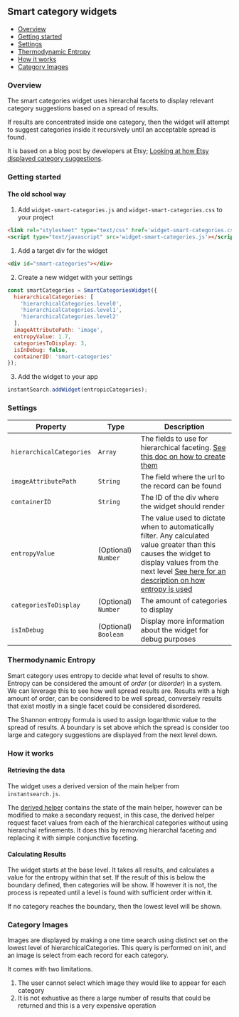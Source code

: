 ## Smart category widgets

* [Overview](#overview)
* [Getting started](#getting-started)
* [Settings](#settings)
* [Thermodynamic Entropy](#thermodynamic-entropy)
* [How it works](#how-it-works)
* [Category Images](#category-images)

### Overview

The smart categories widget uses hierarchal facets to display relevant category suggestions based on a spread of results.

If results are concentrated inside one category, then the widget will attempt to suggest categories inside it recursively until an acceptable spread is found.

It is based on a blog post by developers at Etsy; [Looking at how Etsy displayed category suggestions](https://codeascraft.com/2015/08/31/how-etsy-uses-thermodynamics-to-help-you-search-for-geeky/).

### Getting started

#### The old school way

1. Add `widget-smart-categories.js` and `widget-smart-categories.css` to your project

```html
<link rel="stylesheet" type="text/css" href='widget-smart-categories.css' />
<script type="text/javascript" src='widget-smart-categories.js'></script>
```

1. Add a target div for the widget

```html
<div id="smart-categories"></div>
```

2. Create a new widget with your settings

```js
const smartCategories = SmartCategoriesWidget({
  hierarchicalCategories: [
    'hierarchicalCategories.level0',
    'hierarchicalCategories.level1',
    'hierarchicalCategories.level2'
  ],
  imageAttributePath: 'image',
  entropyValue: 1.7,
  categoriesToDisplay: 3,
  isInDebug: false,
  containerID: 'smart-categories'
});
```

3. Add the widget to your app

```js
instantSearch.addWidget(entropicCategories);
```

### Settings

| Property                 | Type                 | Description                                                                                                                                                                                                                         |
| ------------------------ | -------------------- | ----------------------------------------------------------------------------------------------------------------------------------------------------------------------------------------------------------------------------------- |
| `hierarchicalCategories` | `Array`              | The fields to use for hierarchical faceting. [See this doc on how to create them](https://www.algolia.com/doc/guides/searching/faceting/#hierarchical-facets)                                                                       |
| `imageAttributePath`     | `String`             | The field where the url to the record can be found                                                                                                                                                                                  |
| `containerID`            | `String`             | The ID of the div where the widget should render                                                                                                                                                                                    |
| `entropyValue`           | (Optional) `Number`  | The value used to dictate when to automatically filter. Any calculated value greater than this causes the widget to display values from the next level [See here for an description on how entropy is used](#thermodynamic-entropy) |
| `categoriesToDisplay`    | (Optional) `Number`  | The amount of categories to display                                                                                                                                                                                                 |
| `isInDebug`              | (Optional) `Boolean` | Display more information about the widget for debug purposes                                                                                                                                                                        |

### Thermodynamic Entropy

Smart category uses entropy to decide what level of results to show. Entropy can be considered the amount of _order_ (or _disorder_) in a system. We can leverage this to see how well spread results are. Results with a high amount of order, can be considered to be well spread, conversely results that exist mostly in a single facet could be considered disordered.

The Shannon entropy formula is used to assign logarithmic value to the spread of results. A boundary is set above which the spread is consider too large and category suggestions are displayed from the next level down.

### How it works

#### Retrieving the data

The widget uses a derived version of the main helper from `instantsearch.js`.

The [derived helper](https://community.algolia.com/algoliasearch-helper-js/concepts.html#derivations-of-the-helper-multi-queries) contains the state of the main helper, however can be modified to make a secondary request, in this case, the derived helper request facet values from each of the hierarchical categories without using hierarchal refinements. It does this by removing hierarchal faceting and replacing it with simple conjunctive faceting.

#### Calculating Results

The widget starts at the base level. It takes all results, and calculates a value for the entropy within that set. If the result of this is below the boundary defined, then categories will be show. If however it is not, the process is repeated until a level is found with sufficient order within it.

If no category reaches the boundary, then the lowest level will be shown.

### Category Images

Images are displayed by making a one time search using distinct set on the lowest level of hierarchicalCategories. This query is performed on init, and an image is select from each record for each category.

It comes with two limitations.

1. The user cannot select which image they would like to appear for each category
2. It is not exhustive as there a large number of results that could be returned and this is a very expensive operation
